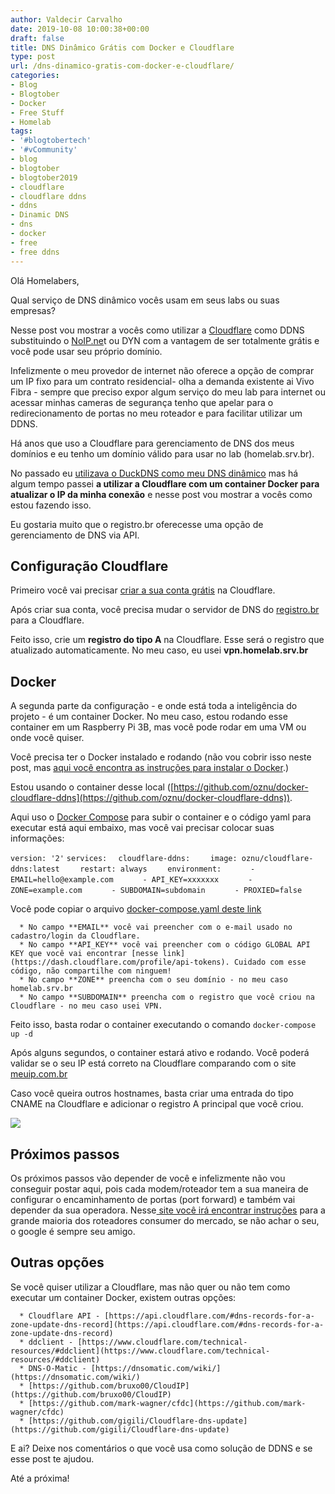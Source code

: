 ```yaml
---
author: Valdecir Carvalho
date: 2019-10-08 10:00:38+00:00
draft: false
title: DNS Dinâmico Grátis com Docker e Cloudflare
type: post
url: /dns-dinamico-gratis-com-docker-e-cloudflare/
categories:
- Blog
- Blogtober
- Docker
- Free Stuff
- Homelab
tags:
- '#blogtobertech'
- '#vCommunity'
- blog
- blogtober
- blogtober2019
- cloudflare
- cloudflare ddns
- ddns
- Dinamic DNS
- dns
- docker
- free
- free ddns
---
```


Olá Homelabers,

Qual serviço de DNS dinâmico vocês usam em seus labs ou suas empresas?

Nesse post vou mostrar a vocês como utilizar a [Cloudflare](http://cloudflare.com) como DDNS substituindo o [NoIP.ne](https://www.noip.com/pt-BR)t ou DYN com a vantagem de ser totalmente grátis e você pode usar seu próprio domínio.

Infelizmente o meu provedor de internet não oferece a opção de comprar um IP fixo para um contrato residencial- olha a demanda existente ai Vivo Fibra - sempre que preciso expor algum serviço do meu lab para internet ou acessar minhas cameras de segurança tenho que apelar para o redirecionamento de portas no meu roteador e para facilitar utilizar um DDNS.

Há anos que uso a Cloudflare para gerenciamento de DNS dos meus domínios e eu tenho um domínio válido para usar no lab (homelab.srv.br).

No passado eu [utilizava o DuckDNS como meu DNS dinâmico](http://homelaber.com.br/duckdns-servico-de-dns-dinamico-gratis/) mas há algum tempo passei **a utilizar a Cloudflare com um container Docker para atualizar o IP da minha conexão** e nesse post vou mostrar a vocês como estou fazendo isso.

Eu gostaria muito que o registro.br oferecesse uma opção de gerenciamento de DNS via API.



## Configuração Cloudflare



Primeiro você vai precisar [criar a sua conta grátis](https://dash.cloudflare.com/sign-up) na Cloudflare.

Após criar sua conta, você precisa mudar o servidor de DNS do [registro.br](https://registro.br) para a Cloudflare.

Feito isso, crie um **registro do tipo A** na Cloudflare. Esse será o registro que atualizado automaticamente. No meu caso, eu usei **vpn.homelab.srv.br**



## Docker



A segunda parte da configuração - e onde está toda a inteligência do projeto - é um container Docker. No meu caso, estou rodando esse container em um Raspberry Pi 3B, mas você pode rodar em uma VM ou onde você quiser.

Você precisa ter o Docker instalado e rodando (não vou cobrir isso neste post, mas [aqui você encontra as instruções para instalar o Docker](https://docs.docker.com/install/).)

Estou usando o container desse local ([https://github.com/oznu/docker-cloudflare-ddns](https://github.com/oznu/docker-cloudflare-ddns)).

Aqui uso o [Docker Compose](https://docs.docker.com/compose/) para subir o container e o código yaml para executar está aqui embaixo, mas você vai precisar colocar suas informações:

`version: '2'`
`services:`
`  cloudflare-ddns:`
`    image: oznu/cloudflare-ddns:latest`
`    restart: always`
`    environment:`
`      - EMAIL=hello@example.com`
`      - API_KEY=xxxxxxx`
`      - ZONE=example.com`
`      - SUBDOMAIN=subdomain`
`      - PROXIED=false`

Você pode copiar o arquivo [docker-compose.yaml deste link](https://gist.github.com/valdecircarvalho/3653a3f7299d1a59cfd6a985a41bdf0a)




      * No campo **EMAIL** você vai preencher com o e-mail usado no cadastro/login da Cloudflare.
      * No campo **API_KEY** você vai preencher com o código GLOBAL API KEY que você vai encontrar [nesse link](https://dash.cloudflare.com/profile/api-tokens). Cuidado com esse código, não compartilhe com ninguem!
      * No campo **ZONE** preencha com o seu domínio - no meu caso homelab.srv.br
      * No campo **SUBDOMAIN** preencha com o registro que você criou na Cloudflare - no meu caso usei VPN.


Feito isso, basta rodar o container executando o comando `docker-compose up -d`

Após alguns segundos, o container estará ativo e rodando. Você poderá validar se o seu IP está correto na Cloudflare comparando com o site [meuip.com.br](http://www.meuip.com.br/)

Caso você queira outros hostnames, basta criar uma entrada do tipo CNAME na Cloudflare e adicionar o registro A principal que você criou.

![](/imagens/2019/10/cloudflare-ddns-configuracao-644x368.png)




## Próximos passos



Os próximos passos vão depender de você e infelizmente não vou conseguir postar aqui, pois cada modem/roteador tem a sua maneira de configurar o encaminhamento de portas (port forward) e também vai depender da sua operadora. Nesse[ site você irá encontrar instruções](https://portforward.com/) para a grande maioria dos roteadores consumer do mercado, se não achar o seu, o google é sempre seu amigo.



## Outras opções



Se você quiser utilizar a Cloudflare, mas não quer ou não tem como executar um container Docker, existem outras opções:




      * Cloudflare API - [https://api.cloudflare.com/#dns-records-for-a-zone-update-dns-record](https://api.cloudflare.com/#dns-records-for-a-zone-update-dns-record)
      * ddclient - [https://www.cloudflare.com/technical-resources/#ddclient](https://www.cloudflare.com/technical-resources/#ddclient)
      * DNS-O-Matic - [https://dnsomatic.com/wiki/](https://dnsomatic.com/wiki/)
      * [https://github.com/bruxo00/CloudIP](https://github.com/bruxo00/CloudIP)
      * [https://github.com/mark-wagner/cfdc](https://github.com/mark-wagner/cfdc)
      * [https://github.com/gigili/Cloudflare-dns-update](https://github.com/gigili/Cloudflare-dns-update)


E ai? Deixe nos comentários o que você usa como solução de DDNS e se esse post te ajudou.

Até a próxima!

